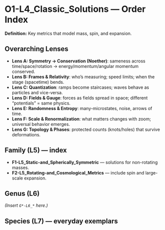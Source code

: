 # O1-L4_Classic_Solutions — Order Index
**Definition:** Key metrics that model mass, spin, and expansion.

## Overarching Lenses

- **Lens A: Symmetry -> Conservation (Noether)**: sameness across time/space/rotation → energy/momentum/angular momentum conserved.
- **Lens B: Frames & Relativity**: who’s measuring; speed limits; when the stage (spacetime) bends.
- **Lens C: Quantization**: ramps become staircases; waves behave as particles and vice-versa.
- **Lens D: Fields & Gauge**: forces as fields spread in space; different “potentials” = same physics.
- **Lens E: Randomness & Entropy**: many-microstates, noise, arrows of time.
- **Lens F: Scale & Renormalization**: what matters changes with zoom; universal behavior emerges.
- **Lens G: Topology & Phases**: protected counts (knots/holes) that survive deformations.

## Family (L5) — index
- **F1-L5_Static-and_Spherically_Symmetric** — solutions for non-rotating masses.
- **F2-L5_Rotating-and_Cosmological_Metrics** — include spin and large-scale expansion.

## Genus (L6)
_(Insert `G*-L6_*` here.)_

## Species (L7) — everyday exemplars
